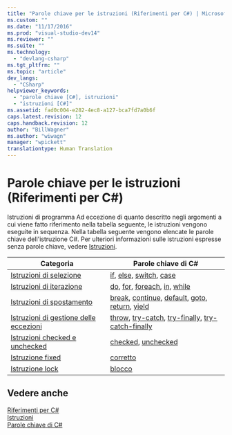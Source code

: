 ```yaml
---
title: "Parole chiave per le istruzioni (Riferimenti per C#) | Microsoft Docs"
ms.custom: ""
ms.date: "11/17/2016"
ms.prod: "visual-studio-dev14"
ms.reviewer: ""
ms.suite: ""
ms.technology: 
  - "devlang-csharp"
ms.tgt_pltfrm: ""
ms.topic: "article"
dev_langs: 
  - "CSharp"
helpviewer_keywords: 
  - "parole chiave [C#], istruzioni"
  - "istruzioni [C#]"
ms.assetid: fad0c004-e282-4ec8-a127-bca7fd7a0b6f
caps.latest.revision: 12
caps.handback.revision: 12
author: "BillWagner"
ms.author: "wiwagn"
manager: "wpickett"
translationtype: Human Translation
---
```

# Parole chiave per le istruzioni (Riferimenti per C#)
Istruzioni di programma  Ad eccezione di quanto descritto negli argomenti a cui viene fatto riferimento nella tabella seguente, le istruzioni vengono eseguite in sequenza.  Nella tabella seguente vengono elencate le parole chiave dell'istruzione C\#.  Per ulteriori informazioni sulle istruzioni espresse senza parole chiave, vedere [Istruzioni](../../../csharp/programming-guide/statements-expressions-operators/statements.md).  
  
|Categoria|Parole chiave di C\#|  
|---------------|--------------------------|  
|[Istruzioni di selezione](../../../csharp/language-reference/keywords/selection-statements.md)|[if](../../../csharp/language-reference/keywords/if-else.md), [else](../../../csharp/language-reference/keywords/if-else.md), [switch](../../../csharp/language-reference/keywords/switch.md), [case](../../../csharp/language-reference/keywords/switch.md)|  
|[Istruzioni di iterazione](../../../csharp/language-reference/keywords/iteration-statements.md)|[do](../../../csharp/language-reference/keywords/do.md), [for](../../../csharp/language-reference/keywords/for.md), [foreach](../../../csharp/language-reference/keywords/foreach-in.md), [in](../../../csharp/language-reference/keywords/foreach-in.md), [while](../../../csharp/language-reference/keywords/while.md)|  
|[Istruzioni di spostamento](../../../csharp/language-reference/keywords/jump-statements.md)|[break](../../../csharp/language-reference/keywords/break.md), [continue](../../../csharp/language-reference/keywords/continue.md), [default](../../../csharp/language-reference/keywords/switch.md), [goto](../../../csharp/language-reference/keywords/goto.md), [return](../../../csharp/language-reference/keywords/return.md), [yield](../../../csharp/language-reference/keywords/yield.md)|  
|[Istruzioni di gestione delle eccezioni](../../../csharp/language-reference/keywords/exception-handling-statements.md)|[throw](../../../csharp/language-reference/keywords/throw.md), [try\-catch](../../../csharp/language-reference/keywords/try-catch.md), [try\-finally](../../../csharp/language-reference/keywords/try-finally.md), [try\-catch\-finally](../../../csharp/language-reference/keywords/try-catch-finally.md)|  
|[Istruzioni checked e unchecked](../../../csharp/language-reference/keywords/checked-and-unchecked.md)|[checked](../../../csharp/language-reference/keywords/checked.md), [unchecked](../../../csharp/language-reference/keywords/unchecked.md)|  
|[Istruzione fixed](../../../csharp/language-reference/keywords/fixed-statement.md)|[corretto](../../../csharp/language-reference/keywords/fixed-statement.md)|  
|[Istruzione lock](../../../csharp/language-reference/keywords/lock-statement.md)|[blocco](../../../csharp/language-reference/keywords/lock-statement.md)|  
  
## Vedere anche  
 [Riferimenti per C\#](../../../csharp/language-reference/index.md)   
 [Istruzioni](../../../csharp/programming-guide/statements-expressions-operators/statements.md)   
 [Parole chiave di C\#](../../../csharp/language-reference/keywords/index.md)